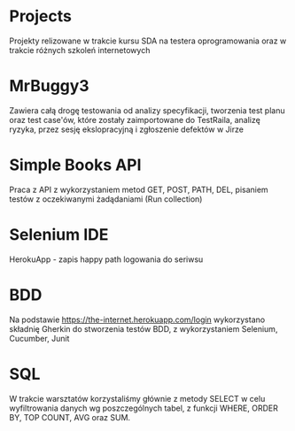# Projects
Projekty relizowane w trakcie kursu SDA na testera oprogramowania oraz w trakcie różnych szkoleń internetowych
# MrBuggy3
Zawiera całą drogę testowania od analizy specyfikacji, tworzenia test planu oraz test case'ów, które zostały zaimportowane do TestRaila, analizę ryzyka, przez sesję ekslopracyjną i zgłoszenie defektów w Jirze
# Simple Books API
Praca z API z wykorzystaniem metod GET, POST, PATH, DEL, pisaniem testów z oczekiwanymi żadądaniami (Run collection)
# Selenium IDE
  HerokuApp - zapis happy path logowania do seriwsu
# BDD
Na podstawie https://the-internet.herokuapp.com/login wykorzystano składnię Gherkin do stworzenia testów BDD, z wykorzystaniem Selenium, Cucumber, Junit
# SQL
W trakcie warsztatów korzystaliśmy głównie z metody SELECT w celu wyfiltrowania danych wg poszczególnych tabel, z funkcji WHERE, ORDER BY, TOP COUNT, AVG oraz SUM.

